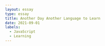 ```yaml
---
layout: essay
type: essay
title: Another Day Another Language to Learn
date: 2021-09-01
labels:
  - JavaScript
  - Learning
---
```


